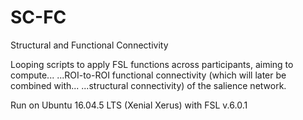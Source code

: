 # SC-FC
Structural and Functional Connectivity

Looping scripts to apply FSL functions across participants, aiming to compute... ...ROI-to-ROI functional connectivity (which will later be combined with...
...structural connectivity) of the salience network.

Run on Ubuntu 16.04.5 LTS (Xenial Xerus) with FSL v.6.0.1


